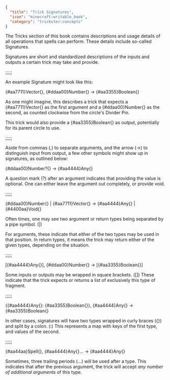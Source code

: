 ```json
{
  "title": "Trick Signatures",
  "icon": "minecraft:writable_book",
  "category": "trickster:concepts"
}
```

The Tricks section of this book contains descriptions and usage details of all operations that spells can perform.
These details include so-called Signatures. 


Signatures are short and standardized descriptions of the inputs and outputs a certain trick may take and provide.

;;;;;

An example Signature might look like this:


{#aa7711}Vector{}, {#ddaa00}Number{} -> {#aa3355}Boolean{}


As one might imagine, 
this describes a trick that expects a {#aa7711}Vector{} as the first argument and a {#ddaa00}Number{} as the second,
as counted clockwise from the circle's Divider Pin.


This trick would also provide a {#aa3355}Boolean{} as output, potentially for its parent circle to use.

;;;;;

Aside from commas (,) to separate arguments, and the arrow (->) to distinguish input from output,
a few other symbols might show up in signatures, as outlined below:


{#ddaa00}Number?{} -> {#aa4444}Any{}


A question mark (?) after an argument indicates that providing the value is optional.
One can either leave the argument out completely, or provide void.

;;;;;

{#ddaa00}Number{} | {#aa7711}Vector{} -> {#aa4444}Any{} | {#4400aa}Void{}


Often times, one may see two argument or return types being separated by a pipe symbol. (|)


For arguments, these indicate that either of the two types may be used in that position.
In return types, it means the trick may return either of the given types, depending on the situation.

;;;;;

[{#aa4444}Any{}], {#ddaa00}Number{} -> [{#aa3355}Boolean{}]


Some inputs or outputs may be wrapped in square brackets. ([]) 
These indicate that the trick expects or returns a list of exclusively this type of fragment.

;;;;;

{{#aa4444}Any{}: {#aa3355}Boolean{}}, {#aa4444}Any{} -> {#aa3355}Boolean{}


In other cases, signatures will have two types wrapped in curly braces ({}) and split by a colon. (:)
This represents a map with keys of the first type, and values of the second.

;;;;;

{#aa44aa}Spell{}, {#aa4444}Any{}... -> {#aa4444}Any{}


Sometimes, three trailing periods (...) will be used after a type.
This indicates that after the previous argument, 
the trick will accept *any number of additional arguments* of this type.
